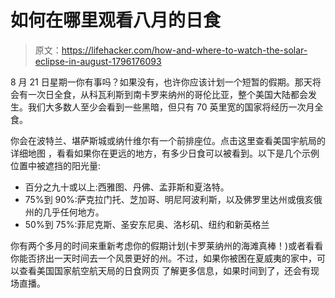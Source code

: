 # 如何在哪里观看八月的日食

> 原文：<https://lifehacker.com/how-and-where-to-watch-the-solar-eclipse-in-august-1796176093>

8 月 21 日星期一你有事吗？如果没有，也许你应该计划一个短暂的假期。那天将会有一次日全食，从科瓦利斯到南卡罗来纳州的哥伦比亚，整个美国大陆都会发生。我们大多数人至少会看到一些黑暗，但只有 70 英里宽的国家将经历一次月全食。



你会在波特兰、堪萨斯城或纳什维尔有一个前排座位。点击这里查看美国宇航局的详细地图 ，看看如果你在更远的地方，有多少日食可以被看到。以下是几个示例位置中被遮挡的阳光量:

*   百分之九十或以上:西雅图、丹佛、孟菲斯和夏洛特。
*   75%到 90%:萨克拉门托、芝加哥、明尼阿波利斯，以及佛罗里达州或俄亥俄州的几乎任何地方。
*   50%到 75%:菲尼克斯、圣安东尼奥、洛杉矶、纽约和新英格兰

你有两个多月的时间来重新考虑你的假期计划(卡罗莱纳州的海滩真棒！)或者看看你能否挤出一天时间去一个风景更好的州。不过，如果你被困在夏威夷的家中，可以查看美国国家航空航天局的日食网页 了解更多信息，如果时间到了，还会有现场直播。